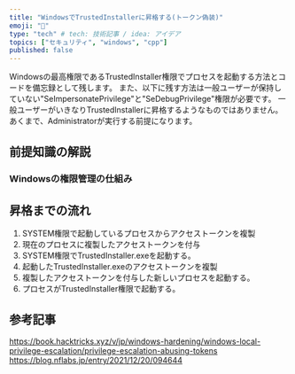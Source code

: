 ```yaml
---
title: "WindowsでTrustedInstallerに昇格する(トークン偽装)"
emoji: "🦔"
type: "tech" # tech: 技術記事 / idea: アイデア
topics: ["セキュリティ", "windows", "cpp"]
published: false
---
```


Windowsの最高権限であるTrustedInstaller権限でプロセスを起動する方法とコードを備忘録として残します。
また、以下に残す方法は一般ユーザーが保持していない"SeImpersonatePrivilege"と"SeDebugPrivilege"権限が必要です。
一般ユーザーがいきなりTrustedInstallerに昇格するようなものではありません。
あくまで、Administratorが実行する前提になります。

## 前提知識の解説

### Windowsの権限管理の仕組み

## 昇格までの流れ

1. SYSTEM権限で起動しているプロセスからアクセストークンを複製
1. 現在のプロセスに複製したアクセストークンを付与
1. SYSTEM権限でTrustedInstaller.exeを起動する。
1. 起動したTrustedInstaller.exeのアクセストークンを複製
1. 複製したアクセストークンを付与した新しいプロセスを起動する。
1. プロセスがTrustedInstaller権限で起動する。

## 参考記事

<https://book.hacktricks.xyz/v/jp/windows-hardening/windows-local-privilege-escalation/privilege-escalation-abusing-tokens>
<https://blog.nflabs.jp/entry/2021/12/20/094644>
